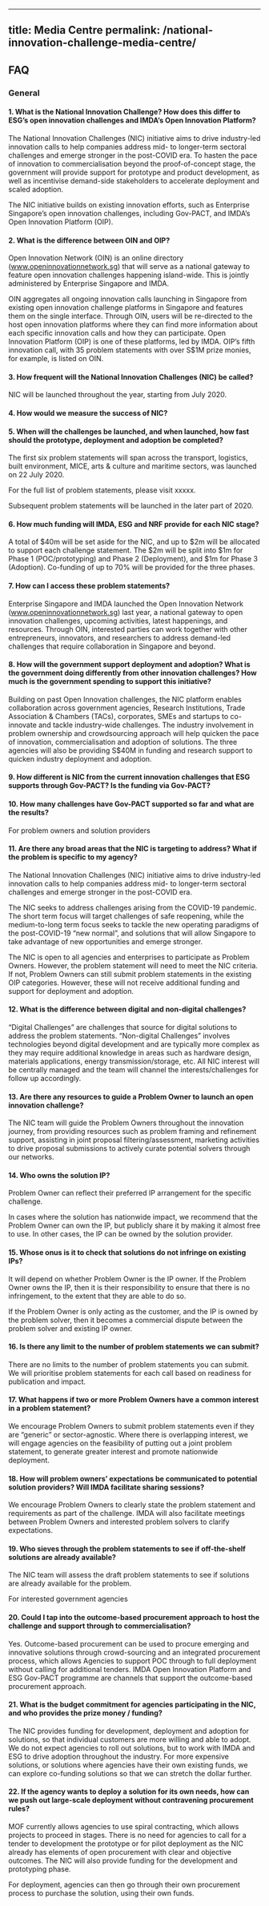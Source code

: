 
---
title: Media Centre
permalink: /national-innovation-challenge-media-centre/
---

## FAQ 
### General

#### 1.	What is the National Innovation Challenge? How does this differ to ESG’s open innovation challenges and IMDA’s Open Innovation Platform? 

The National Innovation Challenges (NIC) initiative aims to drive industry-led innovation calls to help companies address mid- to longer-term sectoral challenges and emerge stronger in the post-COVID era. To hasten the pace of innovation to commercialisation beyond the proof-of-concept stage, the government will provide support for prototype and product development, as well as incentivise demand-side stakeholders to accelerate deployment and scaled adoption. 

The NIC initiative builds on existing innovation efforts, such as Enterprise Singapore’s open innovation challenges, including Gov-PACT, and IMDA’s Open Innovation Platform (OIP).

#### 2.	What is the difference between OIN and OIP? 

Open Innovation Network (OIN) is an online directory (www.openinnovationnetwork.sg) that will serve as a national gateway to feature open innovation challenges happening island-wide.  This is jointly administered by Enterprise Singapore and IMDA. 

OIN aggregates all ongoing innovation calls launching in Singapore from existing open innovation challenge platforms in Singapore and features them on  the single interface. Through OIN, users will be re-directed to the host open innovation platforms where they can find more information about each specific innovation calls and how they can participate. Open Innovation Platform (OIP) is one of these platforms, led by IMDA. OIP’s fifth innovation call, with 35 problem statements with over S$1M prize monies, for example, is listed on OIN.

#### 3.	How frequent will the National Innovation Challenges (NIC) be called?

NIC will be launched throughout the year, starting from July 2020. 

#### 4.	How would we measure the success of NIC?

#### 5.	When will the challenges be launched, and when launched, how fast should the prototype, deployment and adoption be completed?

The first six problem statements will span across the transport, logistics, built environment, MICE, arts & culture and maritime sectors, was launched on 22 July 2020. 

For the full list of problem statements, please visit xxxxx. 

Subsequent problem statements will be launched in the later part of 2020. 

#### 6.	How much funding will IMDA, ESG and NRF provide for each NIC stage?

A total of $40m will be set aside for the NIC, and up to $2m will be allocated to support each challenge statement. The $2m will be split into $1m for Phase 1 (POC/prototyping) and Phase 2 (Deployment), and $1m for Phase 3 (Adoption). Co-funding of up to 70% will be provided for the three phases.

#### 7.	How can I access these problem statements? 

Enterprise Singapore and IMDA launched the Open Innovation Network (www.openinnovationnetwork.sg) last year, a national gateway to open innovation challenges, upcoming activities, latest happenings, and resources. Through OIN, interested parties can work together with other entrepreneurs, innovators, and researchers to address demand-led challenges that require collaboration in Singapore and beyond.

#### 8.	How will the government support deployment and adoption? What is the government doing differently from other innovation challenges? How much is the government spending to support this initiative?

Building on past Open Innovation challenges, the NIC platform enables collaboration across government agencies, Research Institutions, Trade Association & Chambers (TACs), corporates, SMEs and startups to co-innovate and tackle industry-wide challenges. The industry involvement in problem ownership and crowdsourcing approach will help quicken the pace of innovation, commercialisation and adoption of solutions. The three agencies will also be providing S$40M in funding and research support to quicken industry deployment and adoption.

#### 9.	How different is NIC from the current innovation challenges that ESG supports through Gov-PACT? Is the funding via Gov-PACT?


#### 10.	How many challenges have Gov-PACT supported so far and what are the results?

For problem owners and solution providers
#### 11.	Are there any broad areas that the NIC is targeting to address? What if the problem is specific to my agency?

The National Innovation Challenges (NIC) initiative aims to drive industry-led innovation calls to help companies address mid- to longer-term sectoral challenges and emerge stronger in the post-COVID era.

The NIC seeks to address challenges arising from the COVID-19 pandemic. The short term focus will target challenges of safe reopening, while the medium-to-long term focus seeks to tackle the new operating paradigms of the post-COVID-19 “new normal”, and solutions that will allow Singapore to take advantage of new opportunities and emerge stronger.

The NIC is open to all agencies and enterprises to participate as Problem Owners. However, the problem statement will need to meet the NIC criteria. If not, Problem Owners can still submit problem statements in the existing OIP categories. However, these will not receive additional funding and support for deployment and adoption.

#### 12.	What is the difference between digital and non-digital challenges?

 “Digital Challenges” are challenges that source for digital solutions to address the problem statements. “Non-digital Challenges” involves technologies beyond digital development and are typically more complex as they may require additional knowledge in areas such as hardware design, materials applications, energy transmission/storage, etc. All NIC interest will be centrally managed and the team will channel the interests/challenges for follow up accordingly.

#### 13.	Are there any resources to guide a Problem Owner to launch an open innovation challenge?

The NIC team will guide the Problem Owners throughout the innovation journey, from providing resources such as problem framing and refinement support, assisting in joint proposal filtering/assessment, marketing activities to drive proposal submissions to actively curate potential solvers through our networks. 

#### 14.	Who owns the solution IP? 

Problem Owner can reflect their preferred IP arrangement for the specific challenge.

In cases where the solution has nationwide impact, we recommend that the Problem Owner can own the IP, but publicly share it by making it almost free to use. In other cases, the IP can be owned by the solution provider. 

#### 15.	Whose onus is it to check that solutions do not infringe on existing IPs?

It will depend on whether Problem Owner is the IP owner. If the Problem Owner owns the IP, then it is their responsibility to ensure that there is no infringement, to the extent that they are able to do so.

If the Problem Owner is only acting as the customer, and the IP is owned by the problem solver, then it becomes a commercial dispute between the problem solver and existing IP owner.

#### 16.	Is there any limit to the number of problem statements we can submit?

There are no limits to the number of problem statements you can submit. We will prioritise problem statements for each call based on readiness for publication and impact.

#### 17.	What happens if two or more Problem Owners have a common interest in a problem statement?

We encourage Problem Owners to submit problem statements even if they are “generic” or sector-agnostic. Where there is overlapping interest, we will engage agencies on the feasibility of putting out a joint problem statement, to generate greater interest and promote nationwide deployment.

#### 18.	How will problem owners’ expectations be communicated to potential solution providers? Will IMDA facilitate sharing sessions?

We encourage Problem Owners to clearly state the problem statement and requirements as part of the challenge. IMDA will also facilitate meetings between Problem Owners and interested problem solvers to clarify expectations.

#### 19.	Who sieves through the problem statements to see if off-the-shelf solutions are already available? 

The NIC team will assess the draft problem statements to see if solutions are already available for the problem. 

For interested government agencies
#### 20.	Could I tap into the outcome-based procurement approach to host the challenge and support through to commercialisation?

Yes. Outcome-based procurement can be used to procure emerging and innovative solutions through crowd-sourcing and an integrated procurement process, which allows Agencies to support POC through to full deployment without calling for additional tenders. IMDA Open Innovation Platform and ESG Gov-PACT programme are channels that support the outcome-based procurement approach.

#### 21.	What is the budget commitment for agencies participating in the NIC, and who provides the prize money / funding?

The NIC provides funding for development, deployment and adoption for solutions, so that individual customers are more willing and able to adopt. We do not expect agencies to roll out solutions, but to work with IMDA and ESG to drive adoption throughout the industry. For more expensive solutions, or solutions where agencies have their own existing funds, we can explore co-funding solutions so that we can stretch the dollar further.

#### 22.	If the agency wants to deploy a solution for its own needs, how can we push out large-scale deployment without contravening procurement rules?

MOF currently allows agencies to use spiral contracting, which allows projects to proceed in stages. There is no need for agencies to call for a tender to development the prototype or for pilot deployment as the NIC already has elements of open procurement with clear and objective outcomes. The NIC will also provide funding for the development and prototyping phase.

For deployment, agencies can then go through their own procurement process to purchase the solution, using their own funds.
